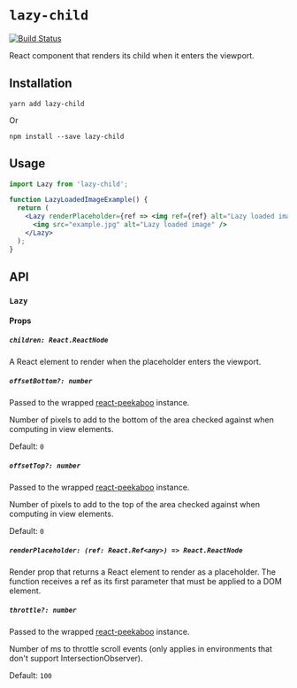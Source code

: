 # `lazy-child`

[![Build Status](https://cloud.drone.io/api/badges/wpj/lazy-child/status.svg)](https://cloud.drone.io/wpj/lazy-child)

React component that renders its child when it enters the viewport.

## Installation

```
yarn add lazy-child
```

Or

```
npm install --save lazy-child
```

## Usage

```jsx
import Lazy from 'lazy-child';

function LazyLoadedImageExample() {
  return (
    <Lazy renderPlaceholder={ref => <img ref={ref} alt="Lazy loaded image" />}>
      <img src="example.jpg" alt="Lazy loaded image" />
    </Lazy>
  );
}
```

## API

### `Lazy`

#### Props

##### `children: React.ReactNode`

A React element to render when the placeholder enters the viewport.

##### `offsetBottom?: number`

Passed to the wrapped [react-peekaboo](https://github.com/wpj/react-peekaboo)
instance.

Number of pixels to add to the bottom of the area checked against when computing
in view elements.

Default: `0`

##### `offsetTop?: number`

Passed to the wrapped [react-peekaboo](https://github.com/wpj/react-peekaboo)
instance.

Number of pixels to add to the top of the area checked against when computing in
view elements.

Default: `0`

##### `renderPlaceholder: (ref: React.Ref<any>) => React.ReactNode`

Render prop that returns a React element to render as a placeholder. The
function receives a ref as its first parameter that must be applied to a DOM
element.

##### `throttle?: number`

Passed to the wrapped [react-peekaboo](https://github.com/wpj/react-peekaboo)
instance.

Number of ms to throttle scroll events (only applies in environments that don't
support IntersectionObserver).

Default: `100`
